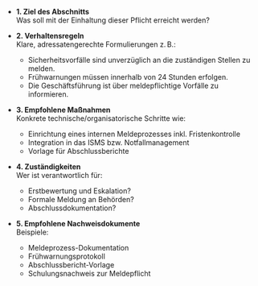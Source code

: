 
- **1. Ziel des Abschnitts**  
  Was soll mit der Einhaltung dieser Pflicht erreicht werden?

- **2. Verhaltensregeln**  
  Klare, adressatengerechte Formulierungen z. B.:
  - Sicherheitsvorfälle sind unverzüglich an die zuständigen Stellen zu melden.
  - Frühwarnungen müssen innerhalb von 24 Stunden erfolgen.
  - Die Geschäftsführung ist über meldepflichtige Vorfälle zu informieren.

- **3. Empfohlene Maßnahmen**  
  Konkrete technische/organisatorische Schritte wie:
  - Einrichtung eines internen Meldeprozesses inkl. Fristenkontrolle
  - Integration in das ISMS bzw. Notfallmanagement
  - Vorlage für Abschlussberichte

- **4. Zuständigkeiten**  
  Wer ist verantwortlich für:
  - Erstbewertung und Eskalation?
  - Formale Meldung an Behörden?
  - Abschlussdokumentation?

- **5. Empfohlene Nachweisdokumente**  
  Beispiele:
  - Meldeprozess-Dokumentation
  - Frühwarnungsprotokoll
  - Abschlussbericht-Vorlage
  - Schulungsnachweis zur Meldepflicht
